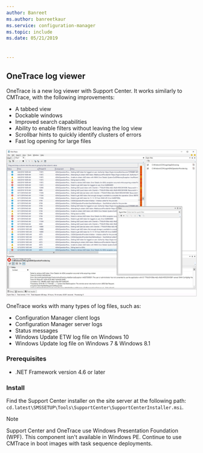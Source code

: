 ```yaml
---
author: Banreet
ms.author: banreetkaur
ms.service: configuration-manager
ms.topic: include
ms.date: 05/21/2019


---
```


## <a name="bkmk_onetrace"></a> OneTrace log viewer

<!--3555962-->

OneTrace is a new log viewer with Support Center. It works similarly to CMTrace, with the following improvements:

- A tabbed view
- Dockable windows
- Improved search capabilities
- Ability to enable filters without leaving the log view
- Scrollbar hints to quickly identify clusters of errors
- Fast log opening for large files

![Screenshot of OneTrace log viewer](../../media/3555962-onetrace.png)

OneTrace works with many types of log files, such as:

- Configuration Manager client logs
- Configuration Manager server logs
- Status messages
- Windows Update ETW log file on Windows 10
- Windows Update log file on Windows 7 & Windows 8.1

### Prerequisites

- .NET Framework version 4.6 or later

### Install

Find the Support Center installer on the site server at the following path: `cd.latest\SMSSETUP\Tools\SupportCenter\SupportCenterInstaller.msi`.

> [!Note]  
> Support Center and OneTrace use Windows Presentation Foundation (WPF). This component isn't available in Windows PE. Continue to use CMTrace in boot images with task sequence deployments.  
